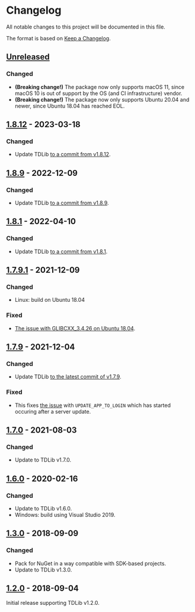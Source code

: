 Changelog
=========

All notable changes to this project will be documented in this file.

The format is based on [Keep a Changelog](https://keepachangelog.com/en/1.0.0/).

## [Unreleased]
### Changed
- **(Breaking change!)** The package now only supports macOS 11, since macOS 10 is out of support by the OS (and CI infrastructure) vendor.
- **(Breaking change!)** The package now only supports Ubuntu 20.04 and newer, since Ubuntu 18.04 has reached EOL.

## [1.8.12] - 2023-03-18
### Changed
- Update TDLib [to a commit from v1.8.12](https://github.com/tdlib/td/tree/70bee089d492437ce931aa78446d89af3da182fc).

## [1.8.9] - 2022-12-09
### Changed
- Update TDLib [to a commit from v1.8.9](https://github.com/tdlib/td/tree/29752073cf2fe586ecefe572d3821a8cf853fab5).

## [1.8.1] - 2022-04-10
### Changed
- Update TDLib [to a commit from v1.8.1](https://github.com/tdlib/td/tree/1e1ab5d1b0e4811e6d9e1584a82da08448d0cada).

## [1.7.9.1] - 2021-12-09
### Changed
- Linux: build on Ubuntu 18.04

### Fixed
- [The issue with GLIBCXX_3.4.26 on Ubuntu 18.04](https://github.com/ForNeVeR/tdlib.native/issues/51).

## [1.7.9] - 2021-12-04
### Changed
- Update TDLib [to the latest commit of v1.7.9](https://github.com/tdlib/td/tree/8d7bda00a535d1eda684c3c8802e85d69c89a14a).

### Fixed
- This fixes [the issue](https://github.com/tdlib/td/issues/1758) with `UPDATE_APP_TO_LOGIN` which has started occuring after a server update.

## [1.7.0] - 2021-08-03
### Changed
- Update to TDLib v1.7.0.

## [1.6.0] - 2020-02-16
### Changed
- Update to TDLib v1.6.0.
- Windows: build using Visual Studio 2019.

## [1.3.0] - 2018-09-09
### Changed
- Pack for NuGet in a way compatible with SDK-based projects.
- Update to TDLib v1.3.0.

## [1.2.0] - 2018-09-04

Initial release supporting TDLib v1.2.0.

[1.2.0]: https://github.com/ForNeVeR/tdlib.native/releases/tag/v1.2.0
[1.3.0]: https://github.com/ForNeVeR/tdlib.native/compare/v1.2.0...v1.3.0
[1.6.0]: https://github.com/ForNeVeR/tdlib.native/compare/v1.3.0...v1.6.0
[1.7.0]: https://github.com/ForNeVeR/tdlib.native/compare/v1.6.0...v1.7.0
[1.7.9]: https://github.com/ForNeVeR/tdlib.native/compare/v1.7.0...v1.7.9
[1.7.9.1]: https://github.com/ForNeVeR/tdlib.native/compare/v1.7.9...v1.7.9.1
[1.8.1]: https://github.com/ForNeVeR/tdlib.native/compare/v1.7.9.1...v1.8.1
[1.8.9]: https://github.com/ForNeVeR/tdlib.native/compare/v1.8.1...v1.8.9
[1.8.12]: https://github.com/ForNeVeR/tdlib.native/compare/v1.8.9...v1.8.12
[Unreleased]: https://github.com/ForNeVeR/tdlib.native/compare/v1.8.12...HEAD
